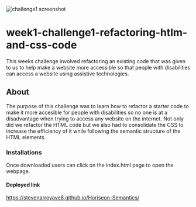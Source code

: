 ![challenge1 screenshot](https://user-images.githubusercontent.com/128537787/230235388-35b538aa-e777-4c20-8665-bb05ab131fe7.png)
# week1-challenge1-refactoring-htlm-and-css-code
This weeks challenge involved refactoring an existing code that was given to us to help make a website more accessible so that people with disabilities can access a website using assistive technologies.
## About
The purpose of this challenge was to learn how to refactor a starter code to make it more accesible for people with disabilities so no one is at a disadvantage when trying to access any website on the internet. Not only did we refactor the HTML code but we also had to consolidate the CSS to increase the efficiency of it while following the semantic structure of the HTML elements. 
### Installations 
Once downloaded users can click on the index.html page to open the webpage.
#### Deployed link
https://stevenarroyave8.github.io/Horiseon-Semantics/
